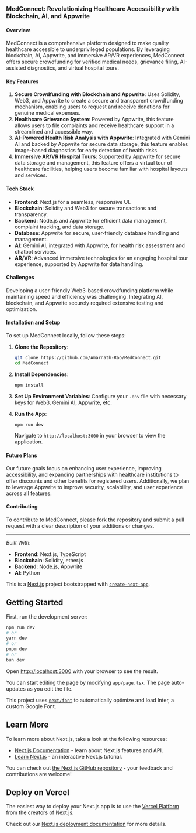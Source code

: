 ### MedConnect: Revolutionizing Healthcare Accessibility with Blockchain, AI, and Appwrite

#### Overview
MedConnect is a comprehensive platform designed to make quality healthcare accessible to underprivileged populations. By leveraging blockchain, AI, Appwrite, and immersive AR/VR experiences, MedConnect offers secure crowdfunding for verified medical needs, grievance filing, AI-assisted diagnostics, and virtual hospital tours.

#### Key Features
1. **Secure Crowdfunding with Blockchain and Appwrite**: Uses Solidity, Web3, and Appwrite to create a secure and transparent crowdfunding mechanism, enabling users to request and receive donations for genuine medical expenses.
2. **Healthcare Grievance System**: Powered by Appwrite, this feature allows users to file complaints and receive healthcare support in a streamlined and accessible way.
3. **AI-Powered Health Risk Analysis with Appwrite**: Integrated with Gemini AI and backed by Appwrite for secure data storage, this feature enables image-based diagnostics for early detection of health risks.
4. **Immersive AR/VR Hospital Tours**: Supported by Appwrite for secure data storage and management, this feature offers a virtual tour of healthcare facilities, helping users become familiar with hospital layouts and services.

#### Tech Stack
- **Frontend**: Next.js for a seamless, responsive UI.
- **Blockchain**: Solidity and Web3 for secure transactions and transparency.
- **Backend**: Node.js and Appwrite for efficient data management, complaint tracking, and data storage.
- **Database**: Appwrite for secure, user-friendly database handling and management.
- **AI**: Gemini AI, integrated with Appwrite, for health risk assessment and chatbot services.
- **AR/VR**: Advanced immersive technologies for an engaging hospital tour experience, supported by Appwrite for data handling.

#### Challenges
Developing a user-friendly Web3-based crowdfunding platform while maintaining speed and efficiency was challenging. Integrating AI, blockchain, and Appwrite securely required extensive testing and optimization.

#### Installation and Setup
To set up MedConnect locally, follow these steps:

1. **Clone the Repository**:
   ```bash
   git clone https://github.com/Amarnath-Rao/MedConnect.git
   cd MedConnect
   ```

2. **Install Dependencies**:
   ```bash
   npm install
   ```

3. **Set Up Environment Variables**:
   Configure your `.env` file with necessary keys for Web3, Gemini AI, Appwrite, etc.

4. **Run the App**:
   ```bash
   npm run dev
   ```
   Navigate to `http://localhost:3000` in your browser to view the application.

#### Future Plans
Our future goals focus on enhancing user experience, improving accessibility, and expanding partnerships with healthcare institutions to offer discounts and other benefits for registered users. Additionally, we plan to leverage Appwrite to improve security, scalability, and user experience across all features.

#### Contributing
To contribute to MedConnect, please fork the repository and submit a pull request with a clear description of your additions or changes.

---

*Built With*:  
- **Frontend**: Next.js, TypeScript  
- **Blockchain**: Solidity, ether.js  
- **Backend**: Node.js, Appwrite  
- **AI**: Python


This is a [Next.js](https://nextjs.org/) project bootstrapped with [`create-next-app`](https://github.com/vercel/next.js/tree/canary/packages/create-next-app).

## Getting Started

First, run the development server:

```bash
npm run dev
# or
yarn dev
# or
pnpm dev
# or
bun dev
```

Open [http://localhost:3000](http://localhost:3000) with your browser to see the result.

You can start editing the page by modifying `app/page.tsx`. The page auto-updates as you edit the file.

This project uses [`next/font`](https://nextjs.org/docs/basic-features/font-optimization) to automatically optimize and load Inter, a custom Google Font.

## Learn More

To learn more about Next.js, take a look at the following resources:

- [Next.js Documentation](https://nextjs.org/docs) - learn about Next.js features and API.
- [Learn Next.js](https://nextjs.org/learn) - an interactive Next.js tutorial.

You can check out [the Next.js GitHub repository](https://github.com/vercel/next.js/) - your feedback and contributions are welcome!

## Deploy on Vercel

The easiest way to deploy your Next.js app is to use the [Vercel Platform](https://vercel.com/new?utm_medium=default-template&filter=next.js&utm_source=create-next-app&utm_campaign=create-next-app-readme) from the creators of Next.js.

Check out our [Next.js deployment documentation](https://nextjs.org/docs/deployment) for more details.
